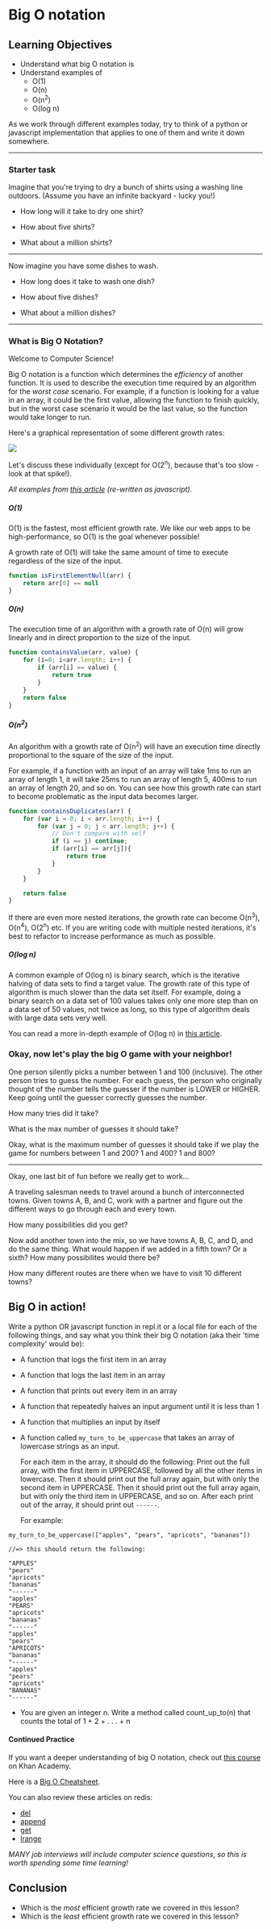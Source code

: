 # Big O notation

## Learning Objectives
* Understand what big O notation is
* Understand examples of
  * O(1)
  * O(n)
  * O(n<sup>2</sup>)
  * O(log n)

As we work through different examples today, try to think of a python or javascript implementation that applies to one of them and write it down somewhere.

---

### Starter task

Imagine that you're trying to dry a bunch of shirts using a washing line outdoors. (Assume you have an infinite backyard - lucky you!)

* How long will it take to dry one shirt?  

* How about five shirts?

* What about a million shirts?


---

Now imagine you have some dishes to wash. 

* How long does it take to wash one dish? 

* How about five dishes?

* What about a million dishes?

---

### What is Big O Notation?

Welcome to Computer Science!

Big O notation is a function which determines the *efficiency* of another function. It is used to describe the execution time required by an algorithm for the *worst case* scenario. For example, if a function is looking for a value in an array, it could be the first value, allowing the function to finish quickly, but in the worst case scenario it would be the last value, so the function would take longer to run.

Here's a graphical representation of some different growth rates:

![](https://therecyclebin.files.wordpress.com/2008/05/time-complexity.png)

Let's discuss these individually (except for O(2<sup>n</sup>), because that's too slow - look at that spike!).

*All examples from [this article](https://rob-bell.net/2009/06/a-beginners-guide-to-big-o-notation/) (re-written as javascript).*

##### O(1)
O(1) is the fastest, most efficient growth rate. We like our web apps to be high-performance, so O(1) is the goal whenever possible!

A growth rate of O(1) will take the same amount of time to execute regardless of the size of the input.

```javascript
function isFirstElementNull(arr) {
    return arr[0] == null
}
```

##### O(n)

The execution time of an algorithm with a growth rate of O(n) will grow linearly and in direct proportion to the size of the input.

```javascript
function containsValue(arr, value) {
    for (i=0; i<arr.length; i++) {
        if (arr[i] == value) {
        	return true
        }
    }
    return false
}
```

##### O(n<sup>2</sup>)

An algorithm with a growth rate of O(n<sup>2</sup>) will have an execution time directly proportional to the square of the size of the input.

For example, if a function with an input of an array will take 1ms to run an array of length 1, it will take 25ms to run an array of length 5, 400ms to run an array of length 20, and so on. You can see how this growth rate can start to become problematic as the input data becomes larger.

```javascript
function containsDuplicates(arr) {
    for (var i = 0; i < arr.length; i++) {
        for (var j = 0; j < arr.length; j++) {
            // Don't compare with self
            if (i == j) continue;
            if (arr[i] == arr[j]){
            	return true
            }
        }
    }

    return false
}
```

If there are even more nested iterations, the growth rate can become O(n<sup>3</sup>), O(n<sup>4</sup>), O(2<sup>n</sup>) etc. If you are writing code with multiple nested iterations, it's best to refactor to increase performance as much as possible.

##### O(log n)

A common example of O(log n) is binary search, which is the iterative halving of data sets to find a target value. The growth rate of this type of algorithm is much slower than the data set itself. For example, doing a binary search on a data set of 100 values takes only one more step than on a data set of 50 values, not twice as long, so this type of algorithm deals with large data sets very well.

You can read a more in-depth example of O(log n) in [this article](https://rob-bell.net/2009/06/a-beginners-guide-to-big-o-notation/).

### Okay, now let's play the big O game with your neighbor!

One person silently picks a number between 1 and 100 (inclusive). The other person tries to guess the number. For each guess, the person who originally thought of the number tells the guesser if the number is LOWER or HIGHER. Keep going until the guesser correctly guesses the number.

How many tries did it take?

What is the max number of guesses it should take?

Okay, what is the maximum number of guesses it should take if we play the game for numbers between 1 and 200? 1 and 400? 1 and 800?

---

Okay, one last bit of fun before we really get to work...

A traveling salesman needs to travel around a bunch of interconnected towns. Given towns A, B, and C, work with a partner and figure out the different ways to go through each and every town.

How many possibilities did you get? 

Now add another town into the mix, so we have towns A, B, C, and D, and do the same thing.
What would happen if we added in a fifth town? Or a sixth? How many possibilites would there be?

How many different routes are there when we have to visit 10 different towns?

## Big O in action!

Write a python OR javascript function in repl.it or a local file for each of the following things, and say what you think their big O notation (aka their 'time complexity' would be):

* A function that logs the first item in an array

* A function that logs the last item in an array

* A function that prints out every item in an array

* A function that repeatedly halves an input argument until it is less than 1

* A function that multiplies an input by itself

* A function called ```my_turn_to_be_uppercase``` that takes an array of lowercase strings as an input. 

  For each item in the array, it should do the following: Print out the full array, with the first item in UPPERCASE, followed by all the other items in lowercase. Then it should print out the full array again, but with only the second item in UPPERCASE. Then it should print out the full array again, but with only the third item in UPPERCASE, and so on. After each print out of the array, it should print out ```------```.

   For example:  
```
my_turn_to_be_uppercase(["apples", "pears", "apricots", "bananas"])

//=> this should return the following:

"APPLES"
"pears"
"apricots"
"bananas"
"------"
"apples"
"PEARS"
"apricots"
"bananas"
"------"
"apples"
"pears"
"APRICOTS"
"bananas"
"------"
"apples"
"pears"
"apricots"
"BANANAS"
"------" 
```

* You are given an integer n. Write a method called count_up_to(n) that counts the total of 1 + 2 + . . . + n

#### Continued Practice

If you want a deeper understanding of big O notation, check out [this course](https://www.khanacademy.org/computing/computer-science/algorithms) on Khan Academy.

Here is a [Big O Cheatsheet](http://bigocheatsheet.com/).

You can also review these articles on redis:

- [del](http://redis.io/commands/del)
- [append](http://redis.io/commands/append)
- [get](http://redis.io/commands/get)
- [lrange](http://redis.io/commands/LRANGE)

*MANY job interviews will include computer science questions, so this is worth spending some time learning!*

## Conclusion

- Which is the *most* efficient growth rate we covered in this lesson?
- Which is the *least* efficient growth rate we covered in this lesson?
